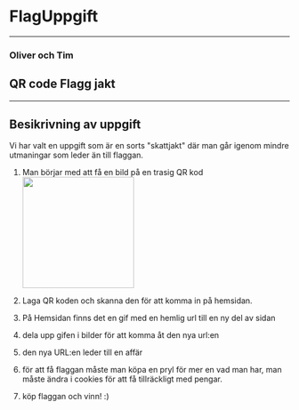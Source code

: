 # FlagUppgift
---
### Oliver och Tim 

## QR code Flagg jakt
---
## Besikrivning av uppgift 

Vi har valt en uppgift som är en sorts "skattjakt" där man går igenom mindre utmaningar som leder än till flaggan. 
 
1. Man börjar med att få en bild på en trasig QR kod
   <br>
   <img src="https://upload.wikimedia.org/wikipedia/commons/8/8d/QR_Code_Damaged.jpg" width="200">
   

2. Laga QR koden och skanna den för att komma in på hemsidan.  
3. På Hemsidan finns det en gif med en hemlig url till en ny del av sidan
4. dela upp gifen i bilder för att komma åt den nya url:en
5. den nya URL:en leder till en affär 
6. för att få flaggan måste man köpa en pryl för mer en vad man har, man måste ändra i cookies för att få tillräckligt med pengar.
7. köp flaggan och vinn! :)



